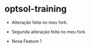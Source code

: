 # optsol-training

- Alteração feita no meu fork.

- Segunda alteração feita no meu fork.

- Nova Feature 1

